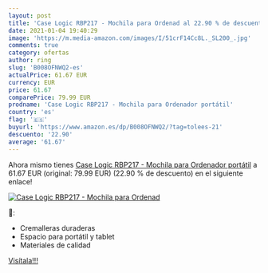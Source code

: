 ```yaml
---
layout: post
title: 'Case Logic RBP217 - Mochila para Ordenad al 22.90 % de descuento'
date: 2021-01-04 19:40:29
image: 'https://m.media-amazon.com/images/I/51crF14Cc8L._SL200_.jpg'
comments: true
category: ofertas
author: ring
slug: 'B008OFNWQ2-es'
actualPrice: 61.67 EUR
currency: EUR
price: 61.67
comparePrice: 79.99 EUR
prodname: 'Case Logic RBP217 - Mochila para Ordenador portátil'
country: 'es'
flag: '🇪🇸'
buyurl: 'https://www.amazon.es/dp/B008OFNWQ2/?tag=tolees-21'
descuento: '22.90'
average: '61.67'
---
```


Ahora mismo tienes [Case Logic RBP217 - Mochila para Ordenador portátil](https://www.amazon.es/dp/B008OFNWQ2/?tag=tolees-21) a 61.67 EUR (original: 79.99 EUR) (22.90 %  de descuento) en el siguiente enlace!

[![Case Logic RBP217 - Mochila para Ordenad](https://m.media-amazon.com/images/I/51crF14Cc8L._SL200_.jpg)](https://www.amazon.es/dp/B008OFNWQ2/?tag=tolees-21)

🔎:

- Cremalleras duraderas
- Espacio para portátil y tablet
- Materiales de calidad

[Visítala!!!](https://www.amazon.es/dp/B008OFNWQ2/?tag=tolees-21)
